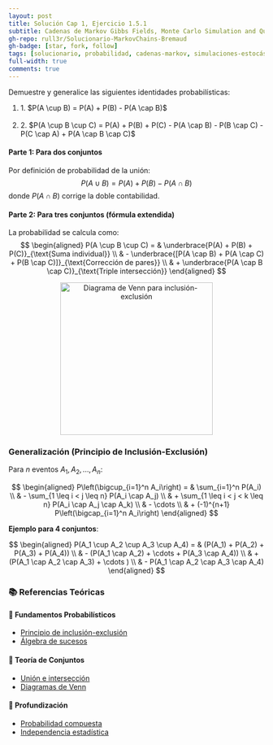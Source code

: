 ```yaml
---
layout: post
title: Solución Cap 1, Ejercicio 1.5.1
subtitle: Cadenas de Markov Gibbs Fields, Monte Carlo Simulation and Queues  |  Pierre Bremaud | 2da Edición | Ingles
gh-repo: rull3r/Solucionario-MarkovChains-Bremaud
gh-badge: [star, fork, follow]
tags: [solucionario, probabilidad, cadenas-markov, simulaciones-estocásticas, teoria-conjuntos, modelos-estocasticos, procesos-aleatorios, calculo-probabilistico, principio-inclusion-exclusion, eventos-independientes]
full-width: true
comments: true
---
```


<div class="box-note">
Demuestre y generalice las siguientes identidades probabilísticas:<br>

<ol>
    <li>
            1. $P(A \cup B) = P(A) + P(B) - P(A \cap B)$
        </li><br>
    <li>
        2. $P(A \cup B \cup C) = P(A) + P(B) + P(C) - P(A \cap B) - P(B \cap C) - P(C \cap A) + P(A \cap B \cap C)$
    </li>
</ol>
</div>

#### Parte 1: Para dos conjuntos
Por definición de probabilidad de la unión:
$$
P(A \cup B) = P(A) + P(B) - P(A \cap B)
$$
donde $P(A \cap B)$ corrige la doble contabilidad.

#### Parte 2: Para tres conjuntos (fórmula extendida)
La probabilidad se calcula como:
$$
\begin{aligned}
P(A \cup B \cup C) = & \underbrace{P(A) + P(B) + P(C)}_{\text{Suma individual}} \\
& - \underbrace{[P(A \cap B) + P(A \cap C) + P(B \cap C)]}_{\text{Corrección de pares}} \\
& + \underbrace{P(A \cap B \cap C)}_{\text{Triple intersección}}
\end{aligned}
$$

<center>
<img src="https://upload.wikimedia.org/wikipedia/commons/4/42/Inclusion-exclusion.svg" width="300" alt="Diagrama de Venn para inclusión-exclusión">
</center>




### Generalización (Principio de Inclusión-Exclusión)

Para $n$ eventos $A_1, A_2, ..., A_n$:

$$
\begin{aligned}
P\left(\bigcup_{i=1}^n A_i\right) = & \sum_{i=1}^n P(A_i) \\
& - \sum_{1 \leq i < j \leq n} P(A_i \cap A_j) \\
& + \sum_{1 \leq i < j < k \leq n} P(A_i \cap A_j \cap A_k) \\
& - \cdots \\
& + (-1)^{n+1} P\left(\bigcap_{i=1}^n A_i\right)
\end{aligned}
$$

**Ejemplo para 4 conjuntos**:

$$
\begin{aligned}
P(A_1 \cup A_2 \cup A_3 \cup A_4) = & (P(A_1) + P(A_2) + P(A_3) + P(A_4)) \\
& - (P(A_1 \cap A_2) + \cdots + P(A_3 \cap A_4)) \\
& + (P(A_1 \cap A_2 \cap A_3) + \cdots ) \\
& - P(A_1 \cap A_2 \cap A_3 \cap A_4)
\end{aligned}
$$


<div class="box-note">

  <h3>📚 Referencias Teóricas</h3>
  
  <section>
    <h4 class="category">🔹 Fundamentos Probabilísticos</h4>
    <ul>
      <li><a href="https://es.wikipedia.org/wiki/Principio_de_inclusi%C3%B3n-exclusi%C3%B3n" target="_blank" rel="noopener">Principio de inclusión-exclusión</a></li>
      <li><a href="https://es.wikipedia.org/wiki/%C3%81lgebra_de_sucesos" target="_blank" rel="noopener">Álgebra de sucesos</a></li>
    </ul>
  </section>

  <section>
    <h4 class="category">🔹 Teoría de Conjuntos</h4>
    <ul>
      <li><a href="https://es.wikipedia.org/wiki/Uni%C3%B3n_de_conjuntos" target="_blank" rel="noopener">Unión e intersección</a></li>
      <li><a href="https://es.wikipedia.org/wiki/Diagrama_de_Venn" target="_blank" rel="noopener">Diagramas de Venn</a></li>
    </ul>
  </section>

  <section>
    <h4 class="category">🔹 Profundización</h4>
    <ul>
      <li><a href="https://es.wikipedia.org/wiki/Probabilidad_compuesta" target="_blank" rel="noopener">Probabilidad compuesta</a></li>
      <li><a href="https://es.wikipedia.org/wiki/Independencia_(probabilidad)" target="_blank" rel="noopener">Independencia estadística</a></li>
    </ul>
  </section>
</div>